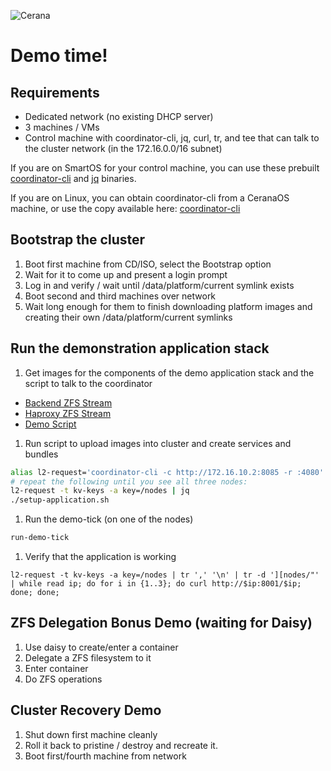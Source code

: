 ![Cerana](https://rawgithub.com/cerana/cerana/master/docs/logos/cerana_logo_side.svg)

# Demo time!

## Requirements

* Dedicated network (no existing DHCP server)
* 3 machines / VMs
* Control machine with coordinator-cli, jq, curl, tr, and tee that can talk to the cluster network (in the 172.16.0.0/16 subnet)

If you are on SmartOS for your control machine, you can use these prebuilt [coordinator-cli](https://us-east.manta.joyent.com/nahamu/public/cerana/demo/coordinator-cli-smartos) and [jq](https://us-east.manta.joyent.com/nahamu/public/cerana/demo/jq-smartos) binaries.

If you are on Linux, you can obtain coordinator-cli from a CeranaOS machine, or use the copy available here: [coordinator-cli](https://us-east.manta.joyent.com/nahamu/public/cerana/demo/coordinator-cli-linux)

## Bootstrap the cluster

1. Boot first machine from CD/ISO, select the Bootstrap option
1. Wait for it to come up and present a login prompt
1. Log in and verify / wait until /data/platform/current symlink exists
1. Boot second and third machines over network
1. Wait long enough for them to finish downloading platform images and creating their own /data/platform/current symlinks

## Run the demonstration application stack

1. Get images for the components of the demo application stack and the script to talk to the coordinator
  * [Backend ZFS Stream](https://us-east.manta.joyent.com/nahamu/public/cerana/demo/backend-in-a-zfs-stream.zfs)
  * [Haproxy ZFS Stream](https://us-east.manta.joyent.com/nahamu/public/cerana/demo/haproxy-in-a-zfs-stream.zfs)
  * [Demo Script](https://raw.githubusercontent.com/cerana/cerana/demo_outline/docs/demo/setup-application.sh)
1. Run script to upload images into cluster and create services and bundles
```bash
alias l2-request='coordinator-cli -c http://172.16.10.2:8085 -r :4080'
# repeat the following until you see all three nodes:
l2-request -t kv-keys -a key=/nodes | jq
./setup-application.sh
```
1. Run the demo-tick (on one of the nodes)
```bash
run-demo-tick
```
1. Verify that the application is working
```
l2-request -t kv-keys -a key=/nodes | tr ',' '\n' | tr -d '][nodes/"' | while read ip; do for i in {1..3}; do curl http://$ip:8001/$ip; done; done;
```

## ZFS Delegation Bonus Demo (waiting for Daisy)

1. Use daisy to create/enter a container
1. Delegate a ZFS filesystem to it
1. Enter container
1. Do ZFS operations

## Cluster Recovery Demo
1. Shut down first machine cleanly
1. Roll it back to pristine / destroy and recreate it.
1. Boot first/fourth machine from network
